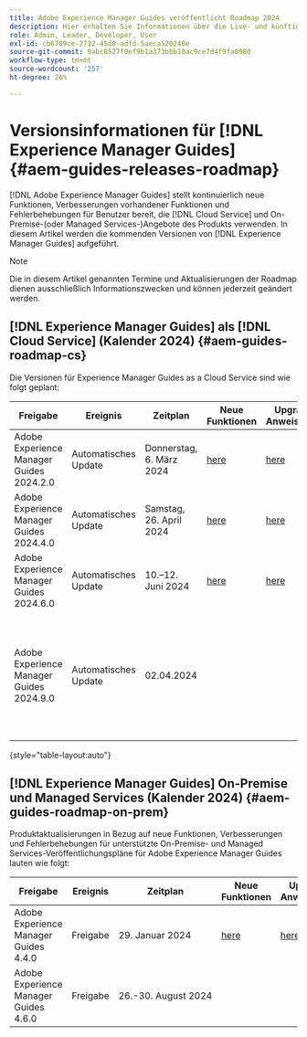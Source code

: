```yaml
---
title: Adobe Experience Manager Guides veröffentlicht Roadmap 2024
description: Hier erhalten Sie Informationen über die Live- und künftigen Versionen von Adobe Experience Manager Guides On-Premise und Adobe Experience Manager Guides as a Cloud Service.
role: Admin, Leader, Developer, User
exl-id: cb6709ce-2732-45d0-adfd-5aeca520240e
source-git-commit: 9abc8527f0ef9b1a373bbb10ac9ce7d4f9fa0980
workflow-type: tm+mt
source-wordcount: '257'
ht-degree: 26%

---
```


# Versionsinformationen für [!DNL Experience Manager Guides] {#aem-guides-releases-roadmap}

[!DNL Adobe Experience Manager Guides] stellt kontinuierlich neue Funktionen, Verbesserungen vorhandener Funktionen und Fehlerbehebungen für Benutzer bereit, die [!DNL Cloud Service] und On-Premise-(oder Managed Services-)Angebote des Produkts verwenden. In diesem Artikel werden die kommenden Versionen von [!DNL Experience Manager Guides] aufgeführt.

>[!NOTE]
>
>Die in diesem Artikel genannten Termine und Aktualisierungen der Roadmap dienen ausschließlich Informationszwecken und können jederzeit geändert werden.

## [!DNL Experience Manager Guides] als [!DNL Cloud Service] (Kalender 2024) {#aem-guides-roadmap-cs}

Die Versionen für Experience Manager Guides as a Cloud Service sind wie folgt geplant:

| Freigabe | Ereignis | Zeitplan | Neue Funktionen | Upgrade-Anweisungen | Behobene Probleme | Status |
|---|---|---|---|---|---|---|
| Adobe Experience Manager Guides 2024.2.0 | Automatisches Update | Donnerstag, 6. März 2024 | [here](whats-new-2024-2-0.md) | [here](upgrade-instructions-2024-2-0.md) | [here](fixed-issues-2024-2-0.md) | Aktualisiert |
| Adobe Experience Manager Guides 2024.4.0 | Automatisches Update | Samstag, 26. April 2024 | [here](whats-new-2024-04-0.md) | [here](upgrade-instructions-2024-04-0.md) | [here](fixed-issues-2024-04-0.md) | Aktualisiert |
| Adobe Experience Manager Guides 2024.6.0 | Automatisches Update | 10.–12. Juni 2024 | [here](whats-new-2024-06-0.md) | [here](upgrade-instructions-2024-06-0.md) | [here](fixed-issues-2024-06-0.md) | Aktualisiert |
| Adobe Experience Manager Guides 2024.9.0 | Automatisches Update | 02.04.2024 |  |  |  | Um das beste Erlebnis zu gewährleisten, verschieben wir diese Version in den nächsten Zyklus, da wir einen Showstopper identifiziert haben. Wir werden das aktualisierte Veröffentlichungsdatum in Kürze freigeben. |

{style="table-layout:auto"}

## [!DNL Experience Manager Guides] On-Premise und Managed Services (Kalender 2024) {#aem-guides-roadmap-on-prem}

Produktaktualisierungen in Bezug auf neue Funktionen, Verbesserungen und Fehlerbehebungen für unterstützte On-Premise- und Managed Services-Veröffentlichungspläne für Adobe Experience Manager Guides lauten wie folgt:

| Freigabe | Ereignis | Zeitplan | Neue Funktionen | Upgrade-Anweisungen | Status |
|---|---|---|---|---|---|
| Adobe Experience Manager Guides 4.4.0 | Freigabe | 29. Januar 2024 | [here](whats-new-4-4.md) | [here](upgrade-instructions-4-4.md) | Veröffentlicht |
| Adobe Experience Manager Guides 4.6.0 | Freigabe | 26.-30. August 2024 |  |  | Ziel |
